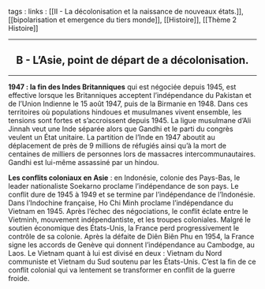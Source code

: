 tags : 
links : [[II - La décolonisation et la naissance de nouveaux états.]], [[bipolarisation et emergence du tiers monde]], [[Histoire]], [[Thème 2 Histoire]]

****

<h2 style="text-align: center;"> B - L’Asie, point de départ de a décolonisation. </h2>

****

**1947 : la fin des Indes Britanniques** qui est négociée depuis 1945, est effective lorsque les Britanniques acceptent l’indépendance du Pakistan et de l’Union Indienne le 15 août 1947, puis de la Birmanie en 1948. Dans ces territoires où populations hindoues et musulmanes vivent ensemble, les tensions sont fortes et s’accroissent depuis 1945. La ligue musulmane d’Ali Jinnah veut une Inde séparée alors que Gandhi et le parti du congrès veulent un État unitaire. La partition de l’Inde en 1947 aboutit au déplacement de près de 9 millions de réfugiés ainsi qu’à la mort de centaines de milliers de personnes lors de massacres intercommunautaires. Gandhi est lui-même assassiné par un hindou.

**Les conflits coloniaux en Asie** : en Indonésie, colonie des Pays-Bas, le leader nationaliste Soekarno proclame l’indépendance de son pays. Le conflit dure de 1945 à 1949 et se termine par l’indépendance de l’Indonésie. Dans l’Indochine française, Ho Chi Minh proclame l’indépendance du Vietnam en 1945. Après l’échec des négociations, le conflit éclate entre le Vietminh, mouvement indépendantiste, et les troupes coloniales. Malgré le soutien économique des États-Unis, la France perd progressivement le contrôle de sa colonie. Après la défaite de Diên Biên Phu en 1954, la France signe les accords de Genève qui donnent l’indépendance au Cambodge, au Laos. Le Vietnam quant à lui est divisé en deux : Vietnam du Nord communiste et Vietnam du Sud soutenu par les États-Unis. C’est la fin de ce conflit colonial qui va lentement se transformer en conflit de la guerre froide.